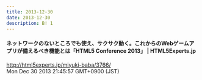 ```yaml
---
title: 2013-12-30
date: 2013-12-30
description: B! 1
---
```


#### ネットワークのないところでも使え、サクサク動く。これからのWebゲームアプリが備えるべき機能とは「HTML5 Conference 2013」 | HTML5Experts.jp
http://html5experts.jp/miyuki-baba/3766/<br>
Mon Dec 30 2013 21:45:57 GMT+0900 (JST)<br>


